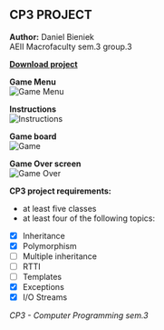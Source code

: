 ## CP3 PROJECT  
**Author:** Daniel Bieniek  
AEII Macrofaculty sem.3 group.3  

**[Download project](https://github.com/DanielBieniek/Space-Invaders/releases)**

**Game Menu**  
![Game Menu](https://i.imgur.com/tuFbRor.png)

**Instructions**  
![Instructions](https://i.imgur.com/TFIAxaz.png)

**Game board**  
![Game](https://i.imgur.com/Myl8Gyj.png)

**Game Over screen**  
![Game Over](https://i.imgur.com/mdgjHvK.png?2)

**CP3 project requirements:**
* at least five classes
* at least four of the following topics:  
- [x] Inheritance
- [x] Polymorphism
- [ ] Multiple inheritance
- [ ] RTTI
- [ ] Templates
- [x] Exceptions
- [x] I/O Streams

*CP3 - Computer Programming sem.3*
